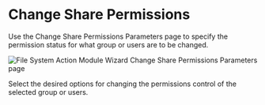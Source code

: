 # Change Share Permissions

Use the Change Share Permissions Parameters page to specify the permission status for what group or users are to be changed.

![File System Action Module Wizard Change Share Permissions Parameters page](/img/product_docs/accessanalyzer/enterpriseauditor/admin/action/filesystem/parameters/changesharepermissions.png)

Select the desired options for changing the permissions control of the selected group or users.
